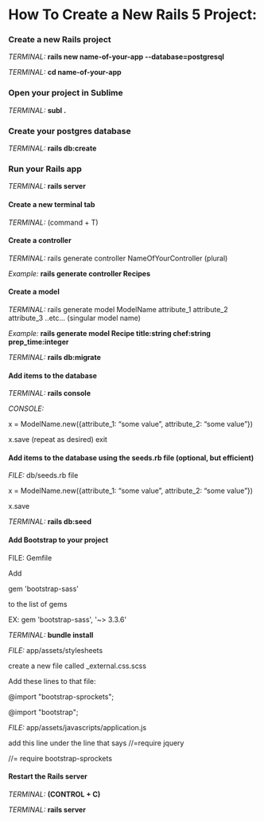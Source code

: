 # How To Create a New Rails 5 Project:

### Create a new Rails project

*TERMINAL:* **rails new name-of-your-app --database=postgresql**

*TERMINAL:* **cd name-of-your-app**

 

### Open your project in Sublime

*TERMINAL:* **subl .**

 

### Create your postgres database

*TERMINAL:* **rails db:create**

 

### Run your Rails app

*TERMINAL:* **rails server**

 

#### Create a new terminal tab

*TERMINAL:* (command + T)

 

#### Create a controller

*TERMINAL:* rails generate controller NameOfYourController (plural)

*Example:* **rails generate controller Recipes**



#### Create a model

*TERMINAL:* rails generate model ModelName attribute_1 attribute_2 attribute_3 ..etc... (singular model name)

*Example:* **rails generate model Recipe title:string chef:string prep_time:integer**

*TERMINAL:* **rails db:migrate**



#### Add items to the database

*TERMINAL:* **rails console**

*CONSOLE:*

  x = ModelName.new({attribute_1: “some value”, attribute_2: “some value”})

  x.save
(repeat as desired)
  exit



#### Add items to the database using the seeds.rb file (optional, but efficient)

*FILE:* db/seeds.rb file

  x = ModelName.new({attribute_1: “some value”, attribute_2: “some value”})

  x.save

*TERMINAL:* **rails db:seed**



#### Add Bootstrap to your project

FILE: Gemfile

Add

  gem 'bootstrap-sass'

to the list of gems

EX: gem 'bootstrap-sass', '~> 3.3.6'


*TERMINAL:* **bundle install**

*FILE:* app/assets/stylesheets

  create a new file called _external.css.scss

Add these lines to that file:

  @import "bootstrap-sprockets";

  @import "bootstrap";

*FILE:* app/assets/javascripts/application.js

add this line under the line that says //=require jquery

//= require bootstrap-sprockets



#### Restart the Rails server

*TERMINAL:* **(CONTROL + C)**

*TERMINAL:* **rails server**







